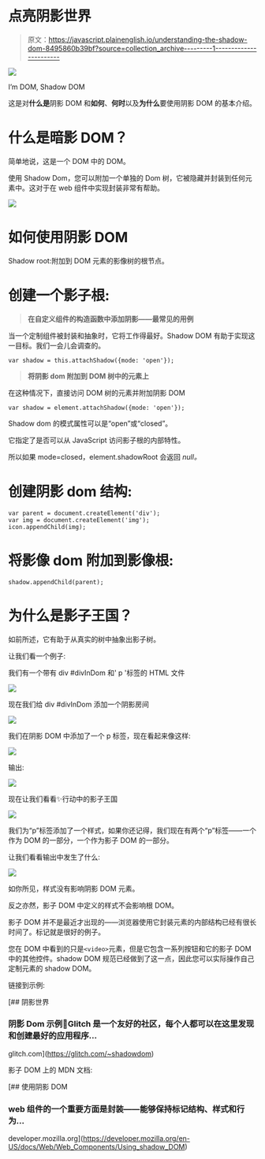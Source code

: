 # 点亮阴影世界

> 原文：<https://javascript.plainenglish.io/understanding-the-shadow-dom-8495860b39bf?source=collection_archive---------1----------------------->

![](img/0d2e3cf48fc103a09e79a2c239c25e77.png)

I’m DOM, Shadow DOM

这是对**什么是**阴影 DOM 和**如何**、**何时**以及**为什么**要使用阴影 DOM 的基本介绍。

# 什么是暗影 DOM？

简单地说，这是一个 DOM 中的 DOM。

使用 Shadow Dom，您可以附加一个单独的 Dom 树，它被隐藏并封装到任何元素中。这对于在 web 组件中实现封装非常有帮助。

![](img/a36d7004d479aa33119fb06e04fbb6f2.png)

# **如何使用阴影 DOM**

Shadow root:附加到 DOM 元素的影像树的根节点。

# 创建一个影子根:

> **在自定义组件的构造函数中添加阴影——最常见的用例**

当一个定制组件被封装和抽象时，它将工作得最好。Shadow DOM 有助于实现这一目标。我们一会儿会调查的。

```
var shadow = this.attachShadow({mode: 'open'});
```

> **将阴影 dom 附加到 DOM 树中的元素上**

在这种情况下，直接访问 DOM 树的元素并附加阴影 DOM

```
var shadow = element.attachShadow({mode: 'open'});
```

Shadow dom 的模式属性可以是“open”或“closed”。

它指定了是否可以从 JavaScript 访问影子根的内部特性。

所以如果 mode=closed，element.shadowRoot 会返回 *null。*

# 创建阴影 dom 结构:

```
var parent = document.createElement('div');
var img = document.createElement('img');
icon.appendChild(img);
```

# 将影像 dom 附加到影像根:

```
shadow.appendChild(parent);
```

# 为什么是影子王国？

如前所述，它有助于从真实的树中抽象出影子树。

让我们看一个例子:

我们有一个带有 div #divInDom 和' p '标签的 HTML 文件

![](img/b67da0fd234ba5bf9af07f37c97fa6be.png)

现在我们给 div #divInDom 添加一个阴影房间

![](img/17868a41985b9d1ecbef07096fd040a9.png)

我们在阴影 DOM 中添加了一个 p 标签，现在看起来像这样:

![](img/b2b02c5af90771ce0d69bb9ee6a265f4.png)

输出:

![](img/6912ac3f5b83aca672939e025c67e71f.png)

现在让我们看看✨行动中的影子王国

![](img/4bf3b8f7b857956967110dbe48f123e1.png)

我们为“p”标签添加了一个样式，如果你还记得，我们现在有两个“p”标签——一个作为 DOM 的一部分，一个作为影子 DOM 的一部分。

让我们看看输出中发生了什么:

![](img/f9b8e41824f61cd88c059a555f2834ae.png)

如你所见，样式没有影响阴影 DOM 元素。

反之亦然，影子 DOM 中定义的样式不会影响根 DOM。

影子 DOM 并不是最近才出现的——浏览器使用它封装元素的内部结构已经有很长时间了。标记就是很好的例子。

您在 DOM 中看到的只是`<video>`元素，但是它包含一系列按钮和它的影子 DOM 中的其他控件。shadow DOM 规范已经做到了这一点，因此您可以实际操作自己定制元素的 shadow DOM。

链接到示例:

[](https://glitch.com/~shadowdom) [## 阴影世界

### 阴影 Dom 示例🎏Glitch 是一个友好的社区，每个人都可以在这里发现和创建最好的应用程序…

glitch.com](https://glitch.com/~shadowdom) 

影子 DOM 上的 MDN 文档:

[](https://developer.mozilla.org/en-US/docs/Web/Web_Components/Using_shadow_DOM) [## 使用阴影 DOM

### web 组件的一个重要方面是封装——能够保持标记结构、样式和行为…

developer.mozilla.org](https://developer.mozilla.org/en-US/docs/Web/Web_Components/Using_shadow_DOM)